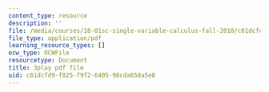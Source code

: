 ```yaml
---
content_type: resource
description: ''
file: /media/courses/18-01sc-single-variable-calculus-fall-2010/c61dcfd9f825f9f2640598cda658a5e8_4sTKcvYMNxk.pdf
file_type: application/pdf
learning_resource_types: []
ocw_type: OCWFile
resourcetype: Document
title: 3play pdf file
uid: c61dcfd9-f825-f9f2-6405-98cda658a5e8
---
```

